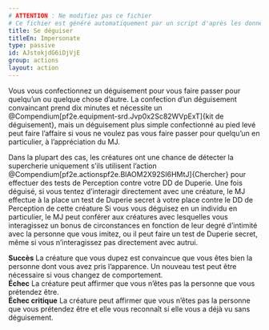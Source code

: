 ```yaml
---
# ATTENTION : Ne modifiez pas ce fichier
# Ce fichier est généré automatiquement par un script d'après les données du module Foundry VTT officiel et de sa traduction
title: Se déguiser
titleEn: Impersonate
type: passive
id: AJstokjdG6iDjVjE
group: actions
layout: action
---
```

<p><span id="ctl00_MainContent_DetailedOutput">Vous vous confectionnez un déguisement pour vous faire passer pour quelqu’un ou quelque chose d’autre. La confection d’un déguisement convaincant prend dix minutes et nécessite un @Compendium[pf2e.equipment-srd.Jvp0x2Sc82WVpExT]{kit de déguisement}, mais un déguisement plus simple confectionné au pied levé peut faire l’affaire si vous ne voulez pas vous faire passer pour quelqu’un en particulier, à l’appréciation du MJ.<br></span></p><p><span id="ctl00_MainContent_DetailedOutput">Dans la plupart des cas, les créatures ont une chance de détecter la supercherie uniquement s’ils utilisent l’action @Compendium[pf2e.actionspf2e.BlAOM2X92SI6HMtJ]{Chercher} pour effectuer des tests de Perception contre votre DD de Duperie. Une fois déguisé, si vous tentez d’interagir directement avec une créature, le MJ effectue à la place un test de Duperie secret à votre place contre le DD de Perception de cette créature Si vous vous déguisez en un individu en particulier, le MJ peut conférer aux créatures avec lesquelles vous interagissez un bonus de circonstances en fonction de leur degré d’intimité avec la personne que vous imitez, ou il peut faire un test de Duperie secret, même si vous n’interagissez pas directement avec autrui.</span></p><p><span id="ctl00_MainContent_DetailedOutput"><strong>Succès</strong> La créature que vous dupez est convaincue que vous êtes bien la personne dont vous avez pris l’apparence. Un nouveau test peut être nécessaire si vous changez de comportement.<br><strong>Échec</strong> La créature peut affirmer que vous n’êtes pas la personne que vous prétendez être.<br><strong>Échec critique</strong> La créature peut affirmer que vous n’êtes pas la personne que vous prétendez être et elle vous reconnaît si elle vous a déjà vu sans déguisement.</span></p>
